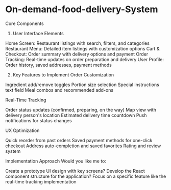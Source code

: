 # On-demand-food-delivery-System
Core Components
 1. User Interface Elements
 
 Home Screen: Restaurant listings with search, filters, and categories
 Restaurant Menu: Detailed item listings with customization options
 Cart & Checkout: Order summary with delivery options and payment
 Order Tracking: Real-time updates on order preparation and delivery
 User Profile: Order history, saved addresses, payment methods
 
 2. Key Features to Implement
 Order Customization
 
 Ingredient add/remove toggles
 Portion size selection
 Special instructions text field
 Meal combos and recommended add-ons
 
 Real-Time Tracking
 
 Order status updates (confirmed, preparing, on the way)
 Map view with delivery person's location
 Estimated delivery time countdown
 Push notifications for status changes
 
 UX Optimization
 
 Quick reorder from past orders
 Saved payment methods for one-click checkout
 Address auto-completion and saved favorites
 Rating and review system
 
 Implementation Approach
 Would you like me to:
 
 Create a prototype UI design with key screens?
 Develop the React component structure for the application?
 Focus on a specific feature like the real-time tracking implementation
